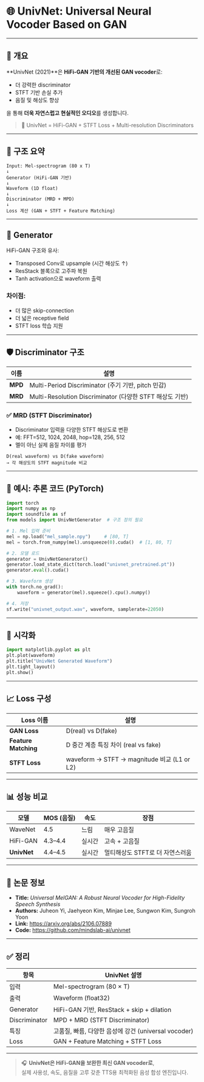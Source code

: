 # 🌐 UnivNet: Universal Neural Vocoder Based on GAN

---

## 📌 개요

**UnivNet (2021)**은 **HiFi-GAN 기반의 개선된 GAN vocoder**로:

- 더 강력한 discriminator
- STFT 기반 손실 추가
- 음질 및 해상도 향상

을 통해 **더욱 자연스럽고 현실적인 오디오**를 생성합니다.

> 🎯 UnivNet = HiFi-GAN + STFT Loss + Multi-resolution Discriminators

---

## 🧬 구조 요약

```text
Input: Mel-spectrogram (80 x T)
↓
Generator (HiFi-GAN 기반)
↓
Waveform (1D float)
↓
Discriminator (MRD + MPD)
↓
Loss 계산 (GAN + STFT + Feature Matching)
```

---

## 🔧 Generator

HiFi-GAN 구조와 유사:

- Transposed Conv로 upsample (시간 해상도 ↑)
- ResStack 블록으로 고주파 복원
- Tanh activation으로 waveform 출력

### 차이점:
- 더 많은 skip-connection  
- 더 넓은 receptive field  
- STFT loss 학습 지원

---

## 🛡️ Discriminator 구조

| 이름         | 설명                                          |
|--------------|-----------------------------------------------|
| **MPD**      | Multi-Period Discriminator (주기 기반, pitch 민감) |
| **MRD**      | Multi-Resolution Discriminator (다양한 STFT 해상도 기반) |

### ✅ MRD (STFT Discriminator)

- Discriminator 입력을 다양한 STFT 해상도로 변환
- 예: FFT=512, 1024, 2048, hop=128, 256, 512
- 멜이 아닌 실제 음질 차이를 평가

```text
D(real waveform) vs D(fake waveform)
→ 각 해상도의 STFT magnitude 비교
```

---

## 🧪 예시: 추론 코드 (PyTorch)

```python
import torch
import numpy as np
import soundfile as sf
from models import UnivNetGenerator  # 구조 정의 필요

# 1. Mel 입력 준비
mel = np.load("mel_sample.npy")     # [80, T]
mel = torch.from_numpy(mel).unsqueeze(0).cuda()  # [1, 80, T]

# 2. 모델 로드
generator = UnivNetGenerator()
generator.load_state_dict(torch.load("univnet_pretrained.pt"))
generator.eval().cuda()

# 3. Waveform 생성
with torch.no_grad():
    waveform = generator(mel).squeeze().cpu().numpy()

# 4. 저장
sf.write("univnet_output.wav", waveform, samplerate=22050)
```

---

## 🎨 시각화

```python
import matplotlib.pyplot as plt
plt.plot(waveform)
plt.title("UnivNet Generated Waveform")
plt.tight_layout()
plt.show()
```

---

## 📈 Loss 구성

| Loss 이름              | 설명                                                                 |
|------------------------|----------------------------------------------------------------------|
| **GAN Loss**           | D(real) vs D(fake)                                                   |
| **Feature Matching**   | D 중간 계층 특징 차이 (real vs fake)                                |
| **STFT Loss**          | waveform → STFT → magnitude 비교 (L1 or L2)                         |

---

## 📊 성능 비교

| 모델         | MOS (음질) | 속도       | 장점                                |
|--------------|------------|------------|-------------------------------------|
| WaveNet      | 4.5        | 느림       | 매우 고음질                         |
| HiFi-GAN     | 4.3–4.4    | 실시간     | 고속 + 고음질                       |
| **UnivNet**  | 4.4–4.5    | 실시간     | 멀티해상도 STFT로 더 자연스러움     |

---

## 📘 논문 정보

- **Title:** *Universal MelGAN: A Robust Neural Vocoder for High-Fidelity Speech Synthesis*
- **Authors:** Juheon Yi, Jaehyeon Kim, Minjae Lee, Sungwon Kim, Sungroh Yoon
- **Link:** https://arxiv.org/abs/2106.07889
- **Code:** https://github.com/mindslab-ai/univnet

---

## ✅ 정리

| 항목           | UnivNet 설명                                         |
|----------------|------------------------------------------------------|
| 입력           | Mel-spectrogram (80 × T)                            |
| 출력           | Waveform (float32)                                  |
| Generator      | HiFi-GAN 기반, ResStack + skip + dilation           |
| Discriminator  | MPD + MRD (STFT Discriminator)                      |
| 특징           | 고품질, 빠름, 다양한 음성에 강건 (universal vocoder) |
| Loss           | GAN + Feature Matching + STFT Loss                  |

---

> 🎧 **UnivNet은 HiFi-GAN을 보완한 최신 GAN vocoder로**,  
> 실제 사용성, 속도, 음질을 고루 갖춘 TTS용 최적화된 음성 합성 엔진입니다.
